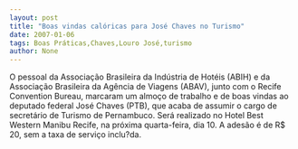 ```yaml
---
layout: post
title: "Boas vindas calóricas para José Chaves no Turismo"
date: 2007-01-06
tags: Boas Práticas,Chaves,Louro José,turismo
author: None
---
```

O pessoal da Associação Brasileira da Indústria de Hotéis (ABIH) e da Associação Brasileira da Agência de Viagens (ABAV), junto com o Recife Convention Bureau, marcaram um almoço de trabalho e de boas vindas ao deputado federal José Chaves (PTB), que acaba de assumir o cargo de secretário de Turismo de Pernambuco. 
Será realizado no Hotel Best Western Manibu Recife, na próxima quarta-feira, dia 10. A adesão é de R$ 20, sem a taxa de serviço inclu?da. 